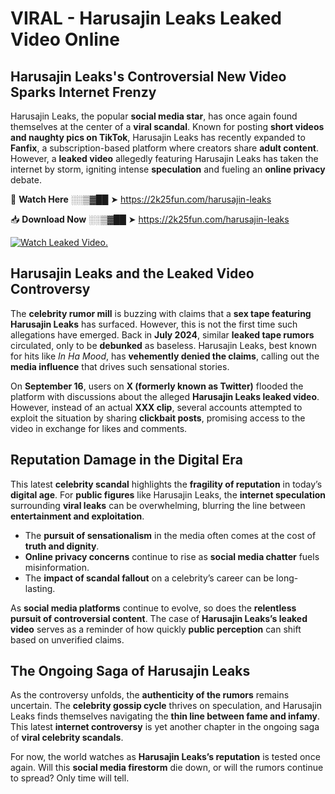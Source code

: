 # VIRAL - Harusajin Leaks Leaked Video Online

## **Harusajin Leaks's Controversial New Video Sparks Internet Frenzy**  

Harusajin Leaks, the popular **social media star**, has once again found themselves at the center of a **viral scandal**. Known for posting **short videos and naughty pics on TikTok**, Harusajin Leaks has recently expanded to **Fanfix**, a subscription-based platform where creators share **adult content**. However, a **leaked video** allegedly featuring Harusajin Leaks has taken the internet by storm, igniting intense **speculation** and fueling an **online privacy** debate.  

🔴 **Watch Here** ░░▒▓██ ➤ https://2k25fun.com/harusajin-leaks  

📥 **Download Now** ░░▒▓██ ➤ https://2k25fun.com/harusajin-leaks  

[![Watch Leaked Video.](https://miro.medium.com/v2/resize:fit:828/format:webp/1*cilzJN44JGOrTw9NJCrNHA.gif "Watch Leaked Video")](https://2k25fun.com/harusajin-leaks)

## **Harusajin Leaks and the Leaked Video Controversy**  

The **celebrity rumor mill** is buzzing with claims that a **sex tape featuring Harusajin Leaks** has surfaced. However, this is not the first time such allegations have emerged. Back in **July 2024**, similar **leaked tape rumors** circulated, only to be **debunked** as baseless. Harusajin Leaks, best known for hits like *In Ha Mood*, has **vehemently denied the claims**, calling out the **media influence** that drives such sensational stories.  

On **September 16**, users on **X (formerly known as Twitter)** flooded the platform with discussions about the alleged **Harusajin Leaks leaked video**. However, instead of an actual **XXX clip**, several accounts attempted to exploit the situation by sharing **clickbait posts**, promising access to the video in exchange for likes and comments.  

## **Reputation Damage in the Digital Era**  

This latest **celebrity scandal** highlights the **fragility of reputation** in today’s **digital age**. For **public figures** like Harusajin Leaks, the **internet speculation** surrounding **viral leaks** can be overwhelming, blurring the line between **entertainment and exploitation**.  

- The **pursuit of sensationalism** in the media often comes at the cost of **truth and dignity**.  
- **Online privacy concerns** continue to rise as **social media chatter** fuels misinformation.  
- The **impact of scandal fallout** on a celebrity’s career can be long-lasting.  

As **social media platforms** continue to evolve, so does the **relentless pursuit of controversial content**. The case of **Harusajin Leaks’s leaked video** serves as a reminder of how quickly **public perception** can shift based on unverified claims.  

## **The Ongoing Saga of Harusajin Leaks**  

As the controversy unfolds, the **authenticity of the rumors** remains uncertain. The **celebrity gossip cycle** thrives on speculation, and Harusajin Leaks finds themselves navigating the **thin line between fame and infamy**. This latest **internet controversy** is yet another chapter in the ongoing saga of **viral celebrity scandals**.  

For now, the world watches as **Harusajin Leaks’s reputation** is tested once again. Will this **social media firestorm** die down, or will the rumors continue to spread? Only time will tell.